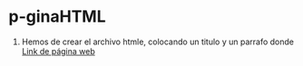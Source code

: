 # p-ginaHTML

1. Hemos de crear el archivo htmle, colocando un titulo y un parrafo donde 
[Link de página web](https://rawgit.com/rosarioValero/p-ginaHTML/master/paginaHTML.html)
